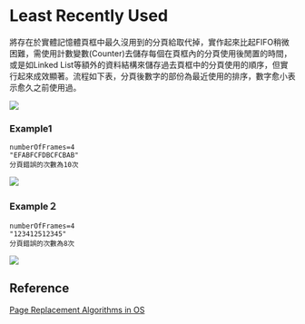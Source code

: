 
# Least Recently Used
將存在於實體記憶體頁框中最久沒用到的分頁給取代掉，實作起來比起FIFO稍微困難，需使用計數變數(Counter)去儲存每個在頁框內的分頁使用後閒置的時間，或是如Linked List等額外的資料結構來儲存過去頁框中的分頁使用的順序，但實行起來成效顯著。流程如下表，分頁後數字的部份為最近使用的排序，數字愈小表示愈久之前使用過。

![](https://image.slidesharecdn.com/42lruoptimal-130119072029-phpapp02/95/42-lru-optimal-5-638.jpg?cb=1358580069)


### Example1
```
numberOfFrames=4
"EFABFCFDBCFCBAB"
分頁錯誤的次數為10次
```
![](https://imgur.com/ULT6cqB.png)

### Example２
```
numberOfFrames=4
"123412512345"
分頁錯誤的次數為8次
```
![](https://imgur.com/P2oechL.gif)





## Reference
[Page Replacement Algorithms in OS](https://www.slideshare.net/AdilAslam4/page-replacement-algorithms-in-os)